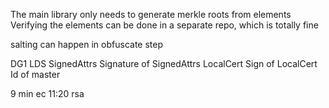 The main library only needs to generate merkle roots from elements  
Verifying the elements can be done in a separate repo, which is totally fine

salting can happen in obfuscate step

DG1
LDS
SignedAttrs
Signature of SignedAttrs
LocalCert
Sign of LocalCert
Id of master

9 min ec
11:20 rsa
